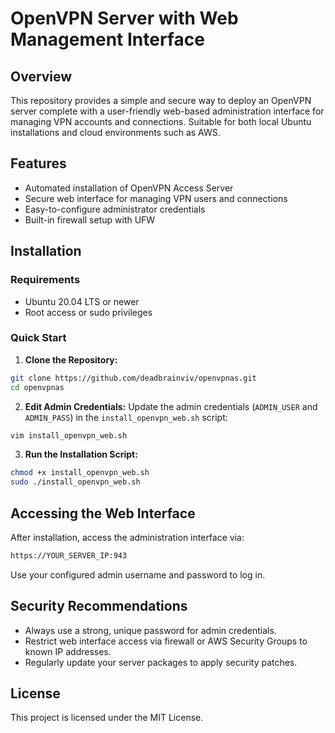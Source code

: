 # OpenVPN Server with Web Management Interface

## Overview

This repository provides a simple and secure way to deploy an OpenVPN server complete with a user-friendly web-based administration interface for managing VPN accounts and connections. Suitable for both local Ubuntu installations and cloud environments such as AWS.

## Features

* Automated installation of OpenVPN Access Server
* Secure web interface for managing VPN users and connections
* Easy-to-configure administrator credentials
* Built-in firewall setup with UFW

## Installation

### Requirements

* Ubuntu 20.04 LTS or newer
* Root access or sudo privileges

### Quick Start

1. **Clone the Repository:**

```bash
git clone https://github.com/deadbrainviv/openvpnas.git
cd openvpnas
```

2. **Edit Admin Credentials:**
   Update the admin credentials (`ADMIN_USER` and `ADMIN_PASS`) in the `install_openvpn_web.sh` script:

```bash
vim install_openvpn_web.sh
```

3. **Run the Installation Script:**

```bash
chmod +x install_openvpn_web.sh
sudo ./install_openvpn_web.sh
```

## Accessing the Web Interface

After installation, access the administration interface via:

```bash
https://YOUR_SERVER_IP:943
```

Use your configured admin username and password to log in.

## Security Recommendations

* Always use a strong, unique password for admin credentials.
* Restrict web interface access via firewall or AWS Security Groups to known IP addresses.
* Regularly update your server packages to apply security patches.

## License

This project is licensed under the MIT License.
